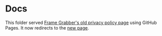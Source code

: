 # Docs

This folder served [Frame Grabber's old privacy policy page](https://arthurhammer.github.io/FrameGrabber) using GitHub Pages. It now redirects to the [new page](https://framegrabberapp.com).
